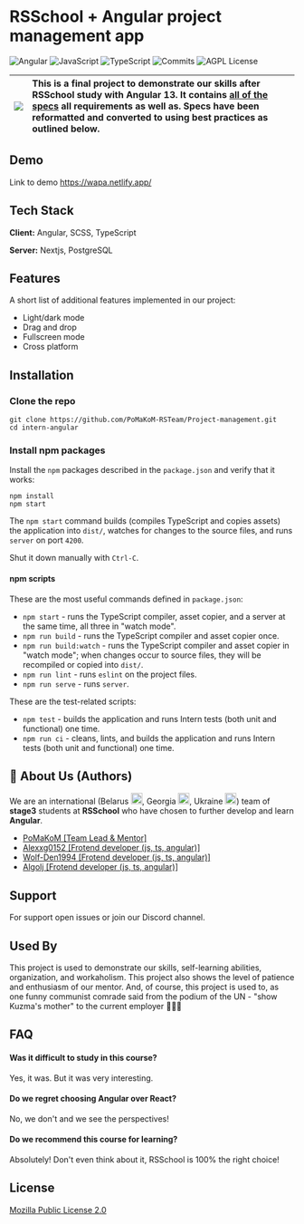 # RSSchool + Angular project management app

![Angular](https://img.shields.io/badge/angular-%23DD0031.svg?style=for-the-badge&logo=angular&logoColor=white)
![JavaScript](https://img.shields.io/badge/javascript-%23323330.svg?style=for-the-badge&logo=javascript&logoColor=%23F7DF1E)
![TypeScript](https://img.shields.io/badge/typescript-%23007ACC.svg?style=for-the-badge&logo=typescript&logoColor=white)
![Commits](https://img.shields.io/github/commit-activity/y/PoMaKoM-RSTeam/Project-management?style=for-the-badge)
![AGPL License](https://img.shields.io/github/license/PoMaKoM-RSTeam/Project-management?style=for-the-badge)

| <img src="https://svgshare.com/i/hSv.svg"> | This is a final project to demonstrate our skills after RSSchool study with Angular 13. It contains [all of the specs](https://github.com/rolling-scopes-school/tasks/blob/master/tasks/angular/project-management-app.md) all requirements as well as. Specs have been reformatted and converted to using best practices as outlined below. |
| ------------------------------------------ | :------------------------------------------------------------------------------------------------------------------------------------------------------------------------------------------------------------------------------------------------------------------------------------------------------------------------------------------- |

## Demo

Link to demo
https://wapa.netlify.app/

## Tech Stack

**Client:** Angular, SCSS, TypeScript

**Server:** Nextjs, PostgreSQL

## Features

A short list of additional features implemented in our project:

- Light/dark mode
- Drag and drop
- Fullscreen mode
- Cross platform

## Installation

### Clone the repo

```shell
git clone https://github.com/PoMaKoM-RSTeam/Project-management.git
cd intern-angular
```

### Install npm packages

Install the `npm` packages described in the `package.json` and verify that it works:

```shell
npm install
npm start
```

The `npm start` command builds (compiles TypeScript and copies assets) the application into `dist/`, watches for changes to the source files, and runs `server` on port `4200`.

Shut it down manually with `Ctrl-C`.

#### npm scripts

These are the most useful commands defined in `package.json`:

- `npm start` - runs the TypeScript compiler, asset copier, and a server at the same time, all three in "watch mode".
- `npm run build` - runs the TypeScript compiler and asset copier once.
- `npm run build:watch` - runs the TypeScript compiler and asset copier in "watch mode"; when changes occur to source files, they will be recompiled or copied into `dist/`.
- `npm run lint` - runs `eslint` on the project files.
- `npm run serve` - runs `server`.

These are the test-related scripts:

- `npm test` - builds the application and runs Intern tests (both unit and functional) one time.
- `npm run ci` - cleans, lints, and builds the application and runs Intern tests (both unit and functional) one time.

## 🚀 About Us (Authors)

We are an international (Belarus <img src="https://upload.wikimedia.org/wikipedia/commons/thumb/f/f4/Nuvola_Belarus_flag_1991.svg/240px-Nuvola_Belarus_flag_1991.svg.png" width="20px" height="20px">, Georgia <img src="https://cdn-0.emojis.wiki/emoji-pics/lg/georgia-lg.png" width="20px" height="20px">, Ukraine <img src="https://cdn-0.emojis.wiki/emoji-pics/lg/ukraine-lg.png" width="20px" height="20px">) team of **stage3** students at **RSSchool** who have chosen to further develop and learn **Angular**.

- [PoMaKoM [Team Lead & Mentor]](https://github.com/PoMaKoM)
- [Alexxg0152 [Frotend developer (js, ts, angular)]](https://github.com/alexxg0152)
- [Wolf-Den1994 [Frotend developer (js, ts, angular)]](https://github.com/Wolf-Den1994)
- [Algolj [Frotend developer (js, ts, angular)]](https://github.com/algolj)

## Support

For support open issues or join our Discord channel.

## Used By

This project is used to demonstrate our skills, self-learning abilities, organization, and workaholism. This project also shows the level of patience and enthusiasm of our mentor.
And, of course, this project is used to, as one funny communist comrade said from the podium of the UN - "show Kuzma's mother" to the current employer :rofl::rofl::rofl:

## FAQ

#### Was it difficult to study in this course?

Yes, it was. But it was very interesting.

#### Do we regret choosing Angular over React?

No, we don't and we see the perspectives!

#### Do we recommend this course for learning?

Absolutely! Don't even think about it, RSSchool is 100% the right choice!

## License

[Mozilla Public License 2.0 ](https://github.com/PoMaKoM-RSTeam/Project-management/blob/develop/LICENSE)
